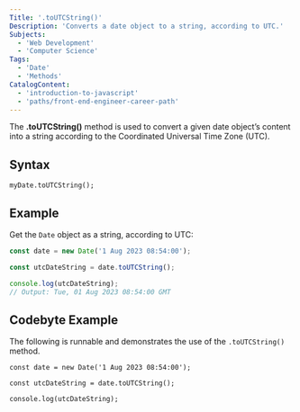 ```yaml
---
Title: '.toUTCString()'
Description: 'Converts a date object to a string, according to UTC.'
Subjects: 
  - 'Web Development'
  - 'Computer Science'
Tags: 
  - 'Date'
  - 'Methods'
CatalogContent: 
  - 'introduction-to-javascript'
  - 'paths/front-end-engineer-career-path'
---
```


The **.toUTCString()** method is used to convert a given date object’s content into a string according to the Coordinated Universal Time Zone (UTC).

## Syntax

```pseudo
myDate.toUTCString();
```

## Example

Get the `Date` object as a string, according to UTC:

```js
const date = new Date('1 Aug 2023 08:54:00');

const utcDateString = date.toUTCString();

console.log(utcDateString);
// Output: Tue, 01 Aug 2023 08:54:00 GMT
```

## Codebyte Example

The following is runnable and demonstrates the use of the `.toUTCString()` method.

```codebyte/javascript
const date = new Date('1 Aug 2023 08:54:00');

const utcDateString = date.toUTCString();

console.log(utcDateString);
```
